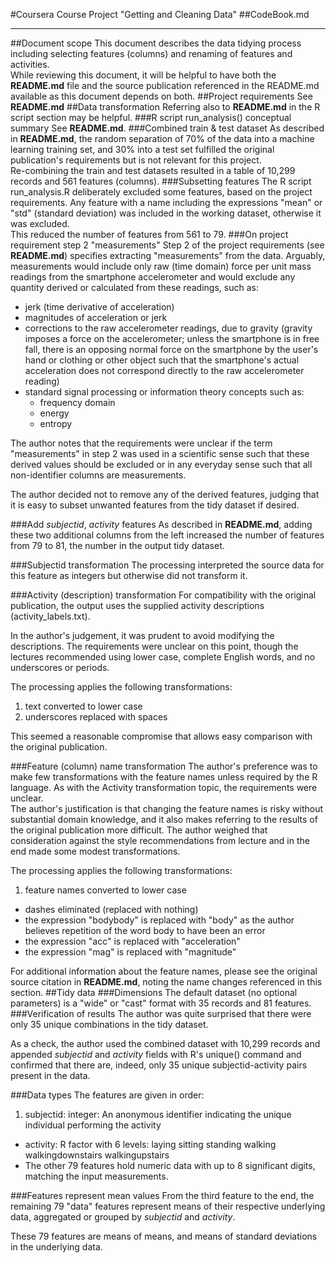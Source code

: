 #Coursera Course Project "Getting and Cleaning Data"
##CodeBook.md
***
##Document scope
This document describes the data tidying process including selecting features (columns) and renaming of features and activities.  
While reviewing this document, it will be helpful to have both the **README.md** file and the source publication referenced in the README.md available as this document depends on both.
##Project requirements
See **README.md**
##Data transformation
Referring also to **README.md** in the R script section may be helpful.
###R script run_analysis() conceptual summary
See **README.md**.
###Combined train & test dataset
As described in **README.md**, the random separation of 70% of the data into a machine learning training set, and 30% into a test set fulfilled the original publication's requirements but is not relevant for this project.  
Re-combining the train and test datasets resulted in a table of 10,299 records and 561 features (columns).
###Subsetting features
The R script run_analysis.R deliberately excluded some features, based on the project requirements. Any feature with a name including the expressions "mean" or "std" (standard deviation) was included in the working dataset, otherwise it was excluded.  
This reduced the number of features from 561 to 79.
###On project requirement step 2 "measurements"
Step 2 of the project requirements (see **README.md**) specifies extracting "measurements" from the data. Arguably, measurements would include only raw (time domain) force per unit mass readings from the smartphone accelerometer and would exclude any quantity derived or calculated from these readings, such as:

* jerk (time derivative of acceleration)  
* magnitudes of acceleration or jerk
* corrections to the raw accelerometer readings, due to gravity (gravity imposes a force on the accelerometer; unless the smartphone is in free fall, there is an opposing normal force on the smartphone by the user's hand or clothing or other object such that the smartphone's actual acceleration does not correspond directly to the raw accelerometer reading)
* standard signal processing or information theory concepts such as:
   * frequency domain
   * energy
   * entropy

The author notes that the requirements were unclear if the term "measurements" in step 2 was used in a scientific sense such that these derived values should be excluded or in any everyday sense such that all non-identifier columns are measurements.
  
The author decided not to remove any of the derived features, judging that it is easy to subset unwanted features from the tidy dataset if desired.

###Add *subjectid*, *activity* features
As described in **README.md**, adding these two additional columns from the left increased the number of features from 79 to 81, the number in the output tidy dataset.

###Subjectid transformation
The processing interpreted the source data for this feature as integers but otherwise did not transform it.

###Activity (description) transformation
For compatibility with the original publication, the output uses the supplied activity descriptions (activity_labels.txt).  

In the author's judgement, it was prudent to avoid modifying the descriptions. The requirements were unclear on this point, though the lectures recommended using lower case, complete English words, and no underscores or periods.

The processing applies the following transformations:

1. text converted to lower case  
2. underscores replaced with spaces

This seemed a reasonable compromise that allows easy comparison with the original publication.

###Feature (column) name transformation
The author's preference was to make few transformations with the feature names unless required by the R language. As with the Activity transformation topic, the requirements were unclear.  
The author's justification is that changing the feature names is risky without substantial domain knowledge, and it also makes referring to the results of the original publication more difficult. The author weighed that consideration against the style recommendations from lecture and in the end made some modest transformations.  

The processing applies the following transformations:

1. feature names converted to lower case  
- dashes eliminated (replaced with nothing)
- the expression "bodybody" is replaced with "body" as the author believes repetition of the word body to have been an error
- the expression "acc" is replaced with "acceleration"
- the expression "mag" is replaced with "magnitude"

For additional information about the feature names, please see the original source citation in **README.md**, noting the name changes referenced in this section.
##Tidy data
###Dimensions
The default dataset (no optional parameters) is a "wide" or "cast" format with 35 records and 81 features.
###Verification of results 
The author was quite surprised that there were only 35 unique combinations in the tidy dataset.

As a check, the author used the combined dataset with 10,299 records and appended *subjectid* and *activity* fields with R's unique() command and confirmed that there are, indeed, only 35 unique subjectid-activity pairs present in the data.

###Data types
The features are given in order:
  
1. subjectid: integer: An anonymous identifier indicating the unique individual performing the activity  
- activity: R factor with 6 levels: laying sitting standing walking walkingdownstairs walkingupstairs  
- The other 79 features hold numeric data with up to 8 significant digits, matching the input measurements.

###Features represent mean values
From the third feature to the end, the remaining 79 "data" features represent means of their respective underlying data, aggregated or grouped by *subjectid* and *activity*.

These 79 features are means of means, and means of standard deviations in the underlying data.
